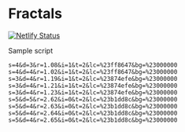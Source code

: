 # Fractals

[![Netlify Status](https://api.netlify.com/api/v1/badges/a2486ad2-2e72-4209-94bc-57ab2d0e5068/deploy-status)](https://app.netlify.com/sites/cerulean-hotteok-274274/deploys)

Sample script

```text
s=4&d=3&r=1.08&i=1&t=2&lc=%23ff8647&bg=%23000000
s=4&d=4&r=1.02&i=1&t=2&lc=%23ff8647&bg=%23000000
s=3&d=4&r=1.19&i=1&t=2&lc=%23874efe&bg=%23000000
s=3&d=4&r=1.21&i=1&t=2&lc=%23874efe&bg=%23000000
s=3&d=4&r=1.23&i=1&t=2&lc=%23874efe&bg=%23000000
s=5&d=5&r=2.62&i=0&t=2&lc=%23b1dd8c&bg=%23000000
s=5&d=4&r=2.63&i=0&t=2&lc=%23b1dd8c&bg=%23000000
s=5&d=4&r=2.64&i=0&t=2&lc=%23b1dd8c&bg=%23000000
s=5&d=4&r=2.65&i=0&t=2&lc=%23b1dd8c&bg=%23000000
```
